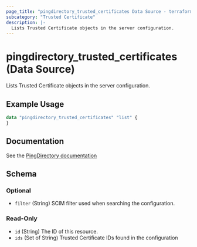 ```yaml
---
page_title: "pingdirectory_trusted_certificates Data Source - terraform-provider-pingdirectory"
subcategory: "Trusted Certificate"
description: |-
  Lists Trusted Certificate objects in the server configuration.
---
```


# pingdirectory_trusted_certificates (Data Source)

Lists Trusted Certificate objects in the server configuration.

## Example Usage

```terraform
data "pingdirectory_trusted_certificates" "list" {
}
```

## Documentation
See the [PingDirectory documentation](https://docs.pingidentity.com/r/en-us/pingdirectory-93/pd_ds_use_locally_config_trusted_cert)

<!-- schema generated by tfplugindocs -->
## Schema

### Optional

- `filter` (String) SCIM filter used when searching the configuration.

### Read-Only

- `id` (String) The ID of this resource.
- `ids` (Set of String) Trusted Certificate IDs found in the configuration

